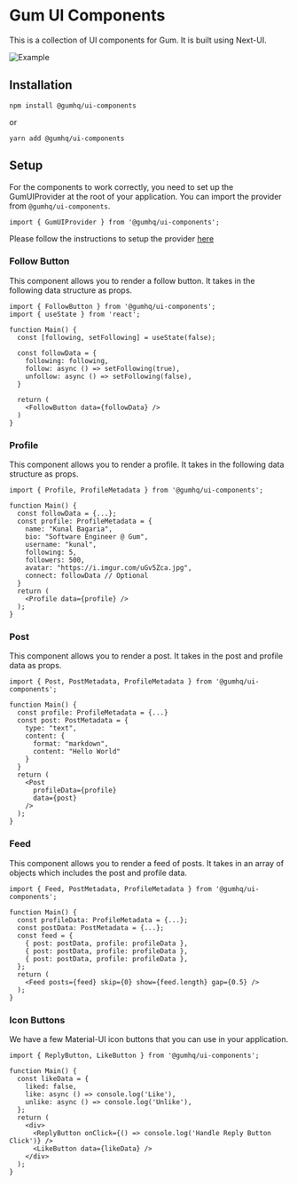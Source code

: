 # Gum UI Components

This is a collection of UI components for Gum. It is built using Next-UI.


![Example](https://jc6qaozbaz24hohddrzkrpggseylt5v7bxixeyxfjsbjhv43lkua.arweave.net/SL0AOyEGdcO44xxyqLzGkTC59r8N0XJi5UyCk9ebWqg)


## Installation

```
npm install @gumhq/ui-components
```
or
```
yarn add @gumhq/ui-components
```


## Setup

For the components to work correctly, you need to set up the GumUIProvider at the root of your application. You can import the provider from `@gumhq/ui-components`.

```tsx
import { GumUIProvider } from '@gumhq/ui-components';
```

Please follow the instructions to setup the provider [here](https://nextui.org/docs/guide/getting-started#setup)


### Follow Button

This component allows you to render a follow button. It takes in the following data structure as props.

```tsx
import { FollowButton } from '@gumhq/ui-components';
import { useState } from 'react';

function Main() {
  const [following, setFollowing] = useState(false);

  const followData = {
    following: following,
    follow: async () => setFollowing(true),
    unfollow: async () => setFollowing(false),
  }

  return (
    <FollowButton data={followData} />
  )
}
```


### Profile

This component allows you to render a profile. It takes in the following data structure as props.

```tsx
import { Profile, ProfileMetadata } from '@gumhq/ui-components';

function Main() {
  const followData = {...};
  const profile: ProfileMetadata = {
    name: "Kunal Bagaria",
    bio: "Software Engineer @ Gum",
    username: "kunal",
    following: 5,
    followers: 500,
    avatar: "https://i.imgur.com/uGv5Zca.jpg",
    connect: followData // Optional
  }
  return (
    <Profile data={profile} />
  );
}

```

### Post

This component allows you to render a post. It takes in the post and profile data as props.

```tsx
import { Post, PostMetadata, ProfileMetadata } from '@gumhq/ui-components';

function Main() {
  const profile: ProfileMetadata = {...}
  const post: PostMetadata = {
    type: "text",
    content: {
      format: "markdown",
      content: "Hello World"
    }
  }
  return (
    <Post
      profileData={profile}
      data={post}
    />
  );
}
```

### Feed

This component allows you to render a feed of posts. It takes in an array of objects which includes the post and profile data.

```tsx
import { Feed, PostMetadata, ProfileMetadata } from '@gumhq/ui-components';

function Main() {
  const profileData: ProfileMetadata = {...};
  const postData: PostMetadata = {...};
  const feed = {
    { post: postData, profile: profileData },
    { post: postData, profile: profileData },
    { post: postData, profile: profileData },
  };
  return (
    <Feed posts={feed} skip={0} show={feed.length} gap={0.5} />
  );
}
```

### Icon Buttons

We have a few Material-UI icon buttons that you can use in your application.

```tsx
import { ReplyButton, LikeButton } from '@gumhq/ui-components';

function Main() {
  const likeData = {
    liked: false,
    like: async () => console.log('Like'),
    unlike: async () => console.log('Unlike'),
  };
  return (
    <div>
      <ReplyButton onClick={() => console.log('Handle Reply Button Click')} />
      <LikeButton data={likeData} />
    </div>
  );
}
```